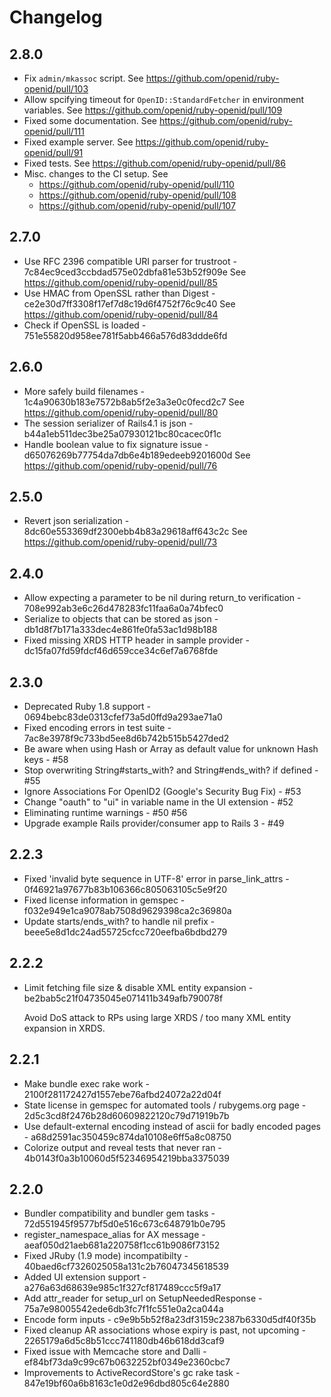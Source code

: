 # Changelog

## 2.8.0

* Fix `admin/mkassoc` script.
  See https://github.com/openid/ruby-openid/pull/103
* Allow spcifying timeout for `OpenID::StandardFetcher` in environment variables.
  See https://github.com/openid/ruby-openid/pull/109
* Fixed some documentation.
  See https://github.com/openid/ruby-openid/pull/111
* Fixed example server.
  See https://github.com/openid/ruby-openid/pull/91
* Fixed tests.
  See https://github.com/openid/ruby-openid/pull/86
* Misc. changes to the CI setup.
  See
  - https://github.com/openid/ruby-openid/pull/110
  - https://github.com/openid/ruby-openid/pull/108
  - https://github.com/openid/ruby-openid/pull/107

## 2.7.0

* Use RFC 2396 compatible URI parser for trustroot - 7c84ec9ced3ccbdad575e02dbfa81e53b52f909e
  See https://github.com/openid/ruby-openid/pull/85
* Use HMAC from OpenSSL rather than Digest - ce2e30d7ff3308f17ef7d8c19d6f4752f76c9c40
  See https://github.com/openid/ruby-openid/pull/84
* Check if OpenSSL is loaded - 751e55820d958ee781f5abb466a576d83ddde6fd

## 2.6.0

* More safely build filenames - 1c4a90630b183e7572b8ab5f2e3a3e0c0fecd2c7
  See https://github.com/openid/ruby-openid/pull/80
* The session serializer of Rails4.1 is json - b44a1eb511dec3be25a07930121bc80cacec0f1c
* Handle boolean value to fix signature issue - d65076269b77754da7db6e4b189edeeb9201600d
  See https://github.com/openid/ruby-openid/pull/76

## 2.5.0

* Revert json serialization - 8dc60e553369df2300ebb4b83a29618aff643c2c
  See https://github.com/openid/ruby-openid/pull/73

## 2.4.0

* Allow expecting a parameter to be nil during return_to verification - 708e992ab3e6c26d478283fc11faa6a0a74bfec0
* Serialize to objects that can be stored as json - db1d8f7b171a333dec4e861fe0fa53ac1d98b188
* Fixed missing XRDS HTTP header in sample provider - dc15fa07fd59fdcf46d659cce34c6ef7a6768fde

## 2.3.0

* Deprecated Ruby 1.8 support - 0694bebc83de0313cfef73a5d0ffd9a293ae71a0
* Fixed encoding errors in test suite - 7ac8e3978f9c733bd5ee8d6b742b515b5427ded2
* Be aware when using Hash or Array as default value for unknown Hash keys - #58
* Stop overwriting String#starts_with? and String#ends_with? if defined - #55
* Ignore Associations For OpenID2 (Google's Security Bug Fix) - #53
* Change "oauth" to "ui" in variable name in the UI extension - #52
* Eliminating runtime warnings - #50 #56
* Upgrade example Rails provider/consumer app to Rails 3 - #49

## 2.2.3

* Fixed 'invalid byte sequence in UTF-8' error in parse_link_attrs - 0f46921a97677b83b106366c805063105c5e9f20
* Fixed license information in gemspec - f032e949e1ca9078ab7508d9629398ca2c36980a
* Update starts/ends_with? to handle nil prefix - beee5e8d1dc24ad55725cfcc720eefba6bdbd279

## 2.2.2

* Limit fetching file size & disable XML entity expansion - be2bab5c21f04735045e071411b349afb790078f

  Avoid DoS attack to RPs using large XRDS / too many XML entity expansion in XRDS.

## 2.2.1

* Make bundle exec rake work - 2100f281172427d1557ebe76afbd24072a22d04f
* State license in gemspec for automated tools / rubygems.org page - 2d5c3cd8f2476b28d60609822120c79d71919b7b
* Use default-external encoding instead of ascii for badly encoded pages - a68d2591ac350459c874da10108e6ff5a8c08750
* Colorize output and reveal tests that never ran - 4b0143f0a3b10060d5f52346954219bba3375039

## 2.2.0

* Bundler compatibility and bundler gem tasks - 72d551945f9577bf5d0e516c673c648791b0e795
* register_namespace_alias for AX message - aeaf050d21aeb681a220758f1cc61b9086f73152
* Fixed JRuby (1.9 mode) incompatibilty - 40baed6cf7326025058a131c2b76047345618539
* Added UI extension support - a276a63d68639e985c1f327cf817489ccc5f9a17
* Add attr_reader for setup_url on SetupNeededResponse - 75a7e98005542ede6db3fc7f1fc551e0a2ca044a
* Encode form inputs - c9e9b5b52f8a23df3159c2387b6330d5df40f35b
* Fixed cleanup AR associations whose expiry is past, not upcoming - 2265179a6d5c8b51ccc741180db46b618dd3caf9
* Fixed issue with Memcache store and Dalli - ef84bf73da9c99c67b0632252bf0349e2360cbc7
* Improvements to ActiveRecordStore's gc rake task - 847e19bf60a6b8163c1e0d2e96dbd805c64e2880
